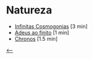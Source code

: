 # Natureza

- [Infinitas Cosmogonias](./infinitas-cosmogonias.html) <span class="word-count">[3 min]</span>
- [Adeus ao finito](./adeus-ao-finito.html) <span class="word-count">[1 min]</span>
- [Chronos](./chronos.html) <span class="word-count">[1.5 min]</span>

[<--](../)